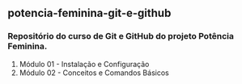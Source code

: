 ## potencia-feminina-git-e-github

### Repositório do curso de Git e GitHub do projeto Potência Feminina.

1. Módulo 01 - Instalação e Configuração
2. Módulo 02 - Conceitos e Comandos Básicos



